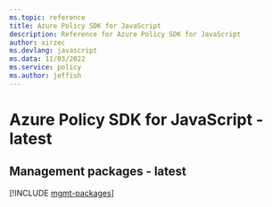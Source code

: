 ```yaml
---
ms.topic: reference
title: Azure Policy SDK for JavaScript
description: Reference for Azure Policy SDK for JavaScript
author: xirzec
ms.devlang: javascript
ms.data: 11/03/2022
ms.service: policy
ms.author: jeffish
---
```

# Azure Policy SDK for JavaScript - latest

## Management packages - latest
[!INCLUDE [mgmt-packages](policy-mgmt-index.md)]